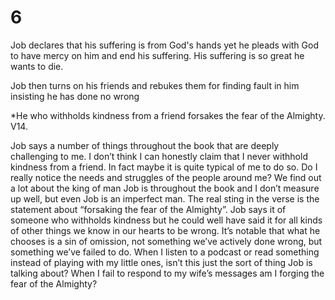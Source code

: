 # 6

Job declares that his suffering is from God's hands yet he pleads with God to have mercy on him and end his suffering. His suffering is so great he wants to die. 

Job then turns on his friends and rebukes them for finding fault in him insisting he has done no wrong

*He who withholds kindness from a friend
forsakes the fear of the Almighty.
V14. 

Job says a number of things throughout the book that are deeply challenging to me. I don’t think I can honestly claim that I never withhold kindness from a friend. In fact maybe it is quite typical of me to do so. Do I really notice the needs and struggles of the people around me? We find out a lot about the king of man Job is throughout the book and I don’t measure up well, but even Job is an imperfect man. The real sting in the verse is the statement about “forsaking the fear of the Almighty”. Job  says it of someone who withholds kindness but he could well have said it for all kinds of other things we know in our hearts to be wrong. It’s notable that what he chooses is a sin of omission, not something we’ve actively done wrong, but something we’ve failed to do. When I listen to a podcast or read something instead of playing with my little ones, isn’t this just the sort of thing Job is talking about? When I fail to respond to my wife’s messages am I forging the fear of the Almighty?